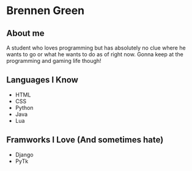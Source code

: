 # Brennen Green

## About me
A student who loves programming but has absolutely no clue where he wants to go or what he wants to do as of right now. Gonna keep at the programming and gaming life though!

## Languages I Know
- HTML
- CSS
- Python
- Java
- Lua

## Framworks I Love (And sometimes hate)
- Django
- PyTk
